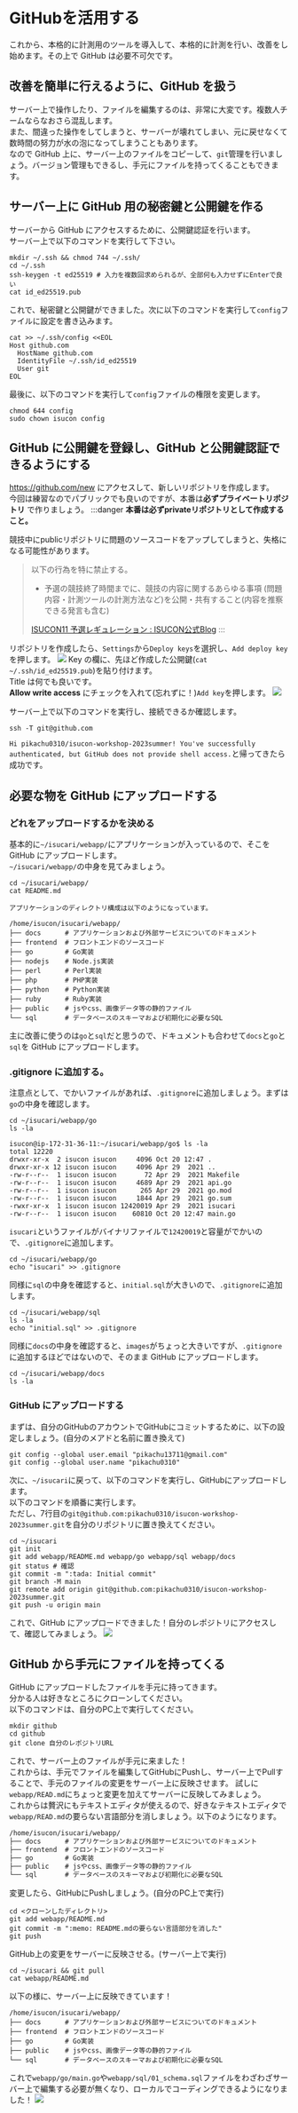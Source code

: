 # GitHubを活用する
これから、本格的に計測用のツールを導入して、本格的に計測を行い、改善をし始めます。その上で GitHub は必要不可欠です。

## 改善を簡単に行えるように、GitHub を扱う
サーバー上で操作したり、ファイルを編集するのは、非常に大変です。複数人チームならなおさら混乱します。  
また、間違った操作をしてしまうと、サーバーが壊れてしまい、元に戻せなくて数時間の努力が水の泡になってしまうこともあります。  
なので GitHub 上に、サーバー上のファイルをコピーして、`git`管理を行いましょう。バージョン管理もできるし、手元にファイルを持ってくることもできます。  

## サーバー上に GitHub 用の秘密鍵と公開鍵を作る
サーバーから GitHub にアクセスするために、公開鍵認証を行います。  
サーバー上で以下のコマンドを実行して下さい。
```shell
mkdir ~/.ssh && chmod 744 ~/.ssh/
cd ~/.ssh
ssh-keygen -t ed25519 # 入力を複数回求められるが、全部何も入力せずにEnterで良い
cat id_ed25519.pub

```
これで、秘密鍵と公開鍵ができました。次に以下のコマンドを実行して`config`ファイルに設定を書き込みます。
```shell
cat >> ~/.ssh/config <<EOL
Host github.com
  HostName github.com
  IdentityFile ~/.ssh/id_ed25519
  User git
EOL
```
最後に、以下のコマンドを実行して`config`ファイルの権限を変更します。
```shell
chmod 644 config
sudo chown isucon config
```

## GitHub に公開鍵を登録し、GitHub と公開鍵認証できるようにする
https://github.com/new にアクセスして、新しいリポジトリを作成します。  
今回は練習なのでパブリックでも良いのですが、本番は**必ずプライベートリポジトリ** で作りましょう。
:::danger 
**本番は必ずprivateリポジトリとして作成すること。**

競技中にpublicリポジトリに問題のソースコードをアップしてしまうと、失格になる可能性があります。

> 以下の行為を特に禁止する。
> - 予選の競技終了時間までに、競技の内容に関するあらゆる事項 (問題内容・計測ツールの計測方法など)を公開・共有すること(内容を推察できる発言も含む)
>
> [ISUCON11 予選レギュレーション : ISUCON公式Blog](https://isucon.net/archives/55854734.html)
:::

リポジトリを作成したら、`Settings`から`Deploy keys`を選択し、`Add deploy key`を押します。
![](0-img/img.png)
Key の欄に、先ほど作成した公開鍵(`cat ~/.ssh/id_ed25519.pub`)を貼り付けます。  
Title は何でも良いです。  
**Allow write access** にチェックを入れて(忘れずに！)`Add key`を押します。
![](0-img/img-1.png)

サーバー上で以下のコマンドを実行し、接続できるか確認します。
```shell
ssh -T git@github.com 
```
`Hi pikachu0310/isucon-workshop-2023summer! You've successfully authenticated, but GitHub does not provide shell access.`と帰ってきたら成功です。

## 必要な物を GitHub にアップロードする
### どれをアップロードするかを決める
基本的に`~/isucari/webapp/`にアプリケーションが入っているので、そこを GitHub にアップロードします。  
`~/isucari/webapp/`の中身を見てみましょう。
```shell
cd ~/isucari/webapp/
cat README.md
```
```
アプリケーションのディレクトリ構成は以下のようになっています。

/home/isucon/isucari/webapp/
├── docs      # アプリケーションおよび外部サービスについてのドキュメント
├── frontend  # フロントエンドのソースコード
├── go        # Go実装
├── nodejs    # Node.js実装
├── perl      # Perl実装
├── php       # PHP実装
├── python    # Python実装
├── ruby      # Ruby実装
├── public    # jsやcss、画像データ等の静的ファイル
└── sql       # データベースのスキーマおよび初期化に必要なSQL
```
主に改善に使うのは`go`と`sql`だと思うので、ドキュメントも合わせて`docs`と`go`と`sql`を GitHub にアップロードします。  

### .gitignore に追加する。
注意点として、でかいファイルがあれば、`.gitignore`に追加しましょう。まずは`go`の中身を確認します。  
```shell
cd ~/isucari/webapp/go
ls -la
```
```
isucon@ip-172-31-36-11:~/isucari/webapp/go$ ls -la
total 12220
drwxr-xr-x  2 isucon isucon     4096 Oct 20 12:47 .
drwxr-xr-x 12 isucon isucon     4096 Apr 29  2021 ..
-rw-r--r--  1 isucon isucon       72 Apr 29  2021 Makefile
-rw-r--r--  1 isucon isucon     4689 Apr 29  2021 api.go
-rw-r--r--  1 isucon isucon      265 Apr 29  2021 go.mod
-rw-r--r--  1 isucon isucon     1844 Apr 29  2021 go.sum
-rwxr-xr-x  1 isucon isucon 12420019 Apr 29  2021 isucari
-rw-r--r--  1 isucon isucon    60810 Oct 20 12:47 main.go
```
`isucari`というファイルがバイナリファイルで`12420019`と容量がでかいので、`.gitignore`に追加します。
```shell
cd ~/isucari/webapp/go
echo "isucari" >> .gitignore
```
同様に`sql`の中身を確認すると、`initial.sql`が大きいので、`.gitignore`に追加します。
```shell
cd ~/isucari/webapp/sql
ls -la
echo "initial.sql" >> .gitignore
```
同様に`docs`の中身を確認すると、`images`がちょっと大きいですが、`.gitignore`に追加するほどではないので、そのまま GitHub にアップロードします。
```shell
cd ~/isucari/webapp/docs
ls -la
```

### GitHub にアップロードする
まずは、自分のGitHubのアカウントでGitHubにコミットするために、以下の設定しましょう。(自分のメアドと名前に置き換えて)
```shell
git config --global user.email "pikachu13711@gmail.com"
git config --global user.name "pikachu0310"
```
次に、`~/isucari`に戻って、以下のコマンドを実行し、GitHubにアップロードします。  
以下のコマンドを順番に実行します。  
ただし、7行目の`git@github.com:pikachu0310/isucon-workshop-2023summer.git`を自分のリポジトリに置き換えてください。
```shell
cd ~/isucari
git init
git add webapp/README.md webapp/go webapp/sql webapp/docs
git status # 確認
git commit -m ":tada: Initial commit"
git branch -M main
git remote add origin git@github.com:pikachu0310/isucon-workshop-2023summer.git
git push -u origin main
```
これで、GitHub にアップロードできました！自分のレポジトリにアクセスして、確認してみましょう。
![](0-img/img-2.png)

## GitHub から手元にファイルを持ってくる
GitHub にアップロードしたファイルを手元に持ってきます。  
分かる人は好きなところにクローンしてください。  
以下のコマンドは、自分のPC上で実行してください。  
```shell
mkdir github
cd github
git clone 自分のレポジトリURL
```
これで、サーバー上のファイルが手元に来ました！  
これからは、手元でファイルを編集してGitHubにPushし、サーバー上でPullすることで、手元のファイルの変更をサーバー上に反映させます。
試しに`webapp/READ.md`にちょっと変更を加えてサーバーに反映してみましょう。  
これからは贅沢にもテキストエディタが使えるので、好きなテキストエディタで`webapp/READ.md`の要らない言語部分を消しましょう。以下のようになります。
```markdown
/home/isucon/isucari/webapp/
├── docs      # アプリケーションおよび外部サービスについてのドキュメント
├── frontend  # フロントエンドのソースコード
├── go        # Go実装
├── public    # jsやcss、画像データ等の静的ファイル
└── sql       # データベースのスキーマおよび初期化に必要なSQL
```
変更したら、GitHubにPushしましょう。(自分のPC上で実行)
```shell
cd <クローンしたディレクトリ>
git add webapp/README.md
git commit -m ":memo: README.mdの要らない言語部分を消した"
git push
```
GitHub上の変更をサーバーに反映させる。(サーバー上で実行)
```shell
cd ~/isucari && git pull
cat webapp/README.md
```
以下の様に、サーバー上に反映できています！
```
/home/isucon/isucari/webapp/
├── docs      # アプリケーションおよび外部サービスについてのドキュメント
├── frontend  # フロントエンドのソースコード
├── go        # Go実装
├── public    # jsやcss、画像データ等の静的ファイル
└── sql       # データベースのスキーマおよび初期化に必要なSQL
```
これで`webapp/go/main.go`や`webapp/sql/01_schema.sql`ファイルをわざわざサーバー上で編集する必要が無くなり、ローカルでコーディングできるようになりました！
![](0-img/img-3.png)
